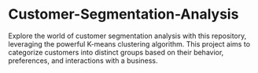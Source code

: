 # Customer-Segmentation-Analysis
Explore the world of customer segmentation analysis with this repository, leveraging the powerful K-means clustering algorithm. This project aims to categorize customers into distinct groups based on their behavior, preferences, and interactions with a business.

